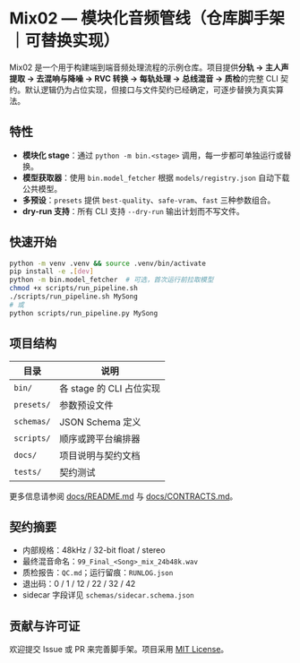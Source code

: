 # Mix02 — 模块化音频管线（仓库脚手架｜可替换实现）

Mix02 是一个用于构建端到端音频处理流程的示例仓库。项目提供**分轨 → 主人声提取 → 去混响与降噪 → RVC 转换 → 每轨处理 → 总线混音 → 质检**的完整 CLI 契约。默认逻辑仍为占位实现，但接口与文件契约已经确定，可逐步替换为真实算法。

## 特性
- **模块化 stage**：通过 `python -m bin.<stage>` 调用，每一步都可单独运行或替换。
- **模型获取器**：使用 `bin.model_fetcher` 根据 `models/registry.json` 自动下载公共模型。
- **多预设**：`presets` 提供 `best-quality`、`safe-vram`、`fast` 三种参数组合。
- **dry-run 支持**：所有 CLI 支持 `--dry-run` 输出计划而不写文件。

## 快速开始
```bash
python -m venv .venv && source .venv/bin/activate
pip install -e .[dev]
python -m bin.model_fetcher  # 可选，首次运行前拉取模型
chmod +x scripts/run_pipeline.sh
./scripts/run_pipeline.sh MySong
# 或
python scripts/run_pipeline.py MySong
```

## 项目结构
| 目录 | 说明 |
| --- | --- |
| `bin/` | 各 stage 的 CLI 占位实现 |
| `presets/` | 参数预设文件 |
| `schemas/` | JSON Schema 定义 |
| `scripts/` | 顺序或跨平台编排器 |
| `docs/` | 项目说明与契约文档 |
| `tests/` | 契约测试 |

更多信息请参阅 [docs/README.md](docs/README.md) 与 [docs/CONTRACTS.md](docs/CONTRACTS.md)。

## 契约摘要
- 内部规格：48kHz / 32-bit float / stereo
- 最终混音命名：`99_Final_<Song>_mix_24b48k.wav`
- 质检报告：`QC.md`；运行留痕：`RUNLOG.json`
- 退出码：0 / 1 / 12 / 22 / 32 / 42
- sidecar 字段详见 `schemas/sidecar.schema.json`

## 贡献与许可证
欢迎提交 Issue 或 PR 来完善脚手架。项目采用 [MIT License](LICENSE)。
